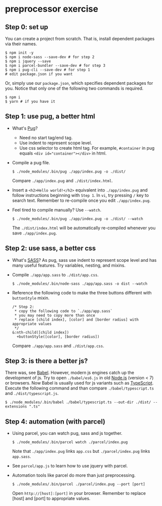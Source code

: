 # preprocessor exercise

## Step 0: set up

You can create a project from scratch.  That is, install dependent packages via their names.

```
$ npm init -y
$ npm i node-sass --save-dev # for step 2
$ npm i jquery --save
$ npm i parcel-bundler --save-dev # for step 3
$ npm i pug-cli --save-dev # for step 1
# edit package.json if you want
```

Or, simply use our `package.json`, which specifies dependent packages for you. Notice that only one of the following two commands is required.

```
$ npm i
$ yarn # if you have it
```

## Step 1: use pug, a better html

* What's [Pug](https://pugjs.org/language/tags.html)?
  * Need no start tag/end tag.
  * Use indent to represent scope level.
  * Use css selector to create html tag. For example, `#container` in pug equals `<div id="container"></div>` in html.

* Compile a pug file.

  ```
  $ ./node_modules/.bin/pug ./app/index.pug -o ./dist/
  ```

  Compare `./app/index.pug` and `./dist/index.html`.

* Insert a `<h2>Hello world!</h2>` equivalent into `./app/index.pug` and follow instructions beginning with `Step 1`. In `vi`, try pressing `/` key to search text. Remember to re-compile once you edit `./app/index.pug`.

* Feel tired to compile manually? Use `--watch`.

  ```
  $ ./node_modules/.bin/pug ./app/index.pug -o ./dist/ --watch
  ```

  The `./dist/index.html` will be automatically re-compiled whenever you save `./app/index.pug`.

## Step 2: use sass, a better css

* What's [SASS](https://sass-lang.com/guide)? As pug, sass use indent to represent scope level and has many useful features. Try variables, nesting, and mixins.

* Compile `./app/app.sass` to `./dist/app.css`.

  ```
  $ ./node_modules/.bin/node-sass ./app/app.sass -o dist --watch
  ```

* Reference the following code to make the three buttons different with `buttonStyle` mixin.

  ```
  /* Step 2:
   * copy the following code to `./app/app.sass`
   * you may need to copy more than once
   * replace [child index], [color] and [border radius] with appropriate values
   */
  &:nth-child([child index])
    +buttonStyle([color], [border radius])
  ```

  Compare `./app/app.sass` and `./dist/app.css`.

## Step 3: is there a better js?

There was, see [Babel](https://babeljs.io/). However, modern js engines catch up the development of js. Try to open `./babel/es6.js` in old [Node.js](https://nodejs.org/en/) (version < 7) or browsers. Now Babel is usually used for js variants such as [TypeScript](https://www.typescriptlang.org/). Execute the following command and than compare `./babel/typescript.ts` and `./dist/typescript.js`.

```
$ ./node_modules/.bin/babel ./babel/typescript.ts --out-dir ./dist/ --extensions ".ts"
```

## Step 4: automation (with parcel)

* Using parcel, you can watch pug, sass and js together.

  ```
  $ ./node_modules/.bin/parcel watch ./parcel/index.pug
  ```

  Note that `./app/index.pug` links `app.css` but `./parcel/index.pug` links `app.sass`.

* See `parcel/app.js` to learn how to use jquery with parcel.

* Automation tools like parcel do more than just preprocessing.

  ```
  $ ./node_modules/.bin/parcel ./parcel/index.pug --port [port]
  ```

  Open `http://[host]:[port]` in your browser. Remember to replace [host] and [port] to appropriate values.
